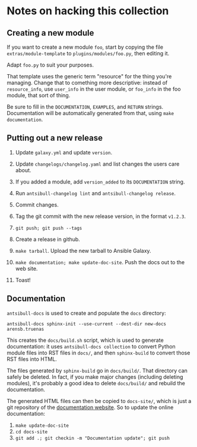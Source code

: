 # Notes on hacking this collection

## Creating a new module

If you want to create a new module `foo`, start by copying the file
`extras/module-template` to `plugins/modules/foo.py`, then editing it.

Adapt `foo.py` to suit your purposes.

That template uses the generic term "resource" for the thing you're
managing. Change that to comething more descriptive: instead of
`resource_info`, use `user_info` in the user module, or `foo_info` in
the foo module, that sort of thing.

Be sure to fill in the `DOCUMENTATION`, `EXAMPLES`, and `RETURN`
strings. Documentation will be automatically generated from that,
using `make documentation`.

## Putting out a new release

1. Update `galaxy.yml` and update `version`.

1. Update `changelogs/changelog.yaml` and list changes the users care
about.

1. If you added a module, add `version_added` to its `DOCUMENTATION` string.

1. Run `antsibull-changelog lint` and `antsibull-changelog release`.

1. Commit changes.

1. Tag the git commit with the new release version, in the format
`v1.2.3`.

1. `git push; git push --tags`

1. Create a release in github.

1. `make tarball`. Upload the new tarball to Ansible Galaxy.

1. `make documentation; make update-doc-site`. Push the docs out to the
web site.

1. Toast!

## Documentation

`antsibull-docs` is used to create and populate the `docs` directory:

    antsibull-docs sphinx-init --use-current --dest-dir new-docs arensb.truenas

This creates the `docs/build.sh` script, which is used to generate
documentation: it uses `antsibull-docs collection` to convert Python
module files into RST files in `docs/`, and then `sphinx-build` to
convert those RST files into HTML.

The files generated by `sphinx-build` go in `docs/build/`. That
directory can safely be deleted. In fact, if you make major changes
(including deleting modules), it's probably a good idea to delete
`docs/build/` and rebuild the documentation.

The generated HTML files can then be copied to `docs-site/`, which is
just a git repository of the
[documentation website](https://arensb.github.io/truenas/index.html).
So to update the online documentation:

1. `make update-doc-site`
2. `cd docs-site`
3. `git add .; git checkin -m "Documentation update"; git push`
